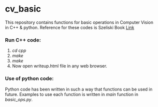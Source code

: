 # cv_basic
This repository contains functions for basic operations in Computer Vision in C++ & python.
Reference for these codes is Szeliski Book [Link](http://szeliski.org/Book/drafts/SzeliskiBook_20100903_draft.pdf)

### Run C++ code:
1. *cd cpp*
2. *make*
3. *make*
4. Now open writeup.html file in any web browser.

### Use of python code:
Python code has been written in such a way that functions can be used in future.
Examples to use each function is written in *main* function in *basic_ops.py*.